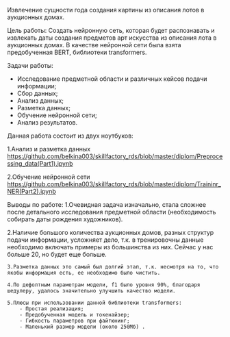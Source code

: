 Извлечение сущности года создания картины из описания лотов в аукционных домах.

Цель работы:
Создать нейронную сеть, которая будет распознавать и извлекать даты создания предметов арт искусства из описания лота в аукционных домах. В качестве нейронной сети была взята предобученная BERT, библиотеки transformers.

Задачи работы:
 - Исследование предметной области и различных кейсов подачи информации;
 - Сбор данных;
 - Анализ данных;
 - Разметка данных;
 - Обучение нейронной сети;
 - Анализ результатов.

Данная работа состоит из двух ноутбуков:

1.Анализ и разметка данных
	https://github.com/belkina003/skillfactory_rds/blob/master/diplom/Preprocessing_data(Part1).ipynb
	
2.Обучение нейронной сети
	https://github.com/belkina003/skillfactory_rds/blob/master/diplom/Traininr_NER(Part2).ipynb
	
Выводы по работе:
1.Очевидная задача изначально, стала сложнее после детального исследования предметной области (необходимость собирать даты рождения художников).

2.Наличие большого количества аукционных домов, разных структур подачи информации, усложняет дело, т.к. в тренировочны данные необходимо включать примеры из большинства из них. Сейчас у нас больше 20, но будет еще больше.

    3.Разметка данных это самый был долгий этап, т.к. несмотря на то, что якобы информация есть, ее необходимо было чистить.
    
    4.По дефолтным параметрам модели, f1 было уровня 90%, благодаря шедулеру, удалось значительно улучшить качество модели.
    
    5.Плюсы при использовании данной библиотеки transformers:
        - Простая реализация;
        - Предобученная модель и токенайзер;
        - Гибкость параметров при файтюнинг;
        - Маленький размер модели (около 250Мб) .
	
